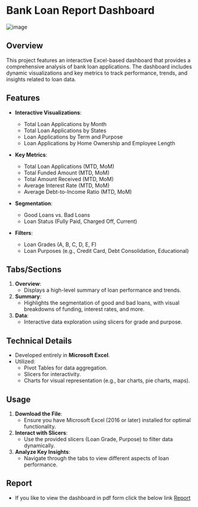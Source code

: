 # Bank Loan Report Dashboard
![image](https://github.com/user-attachments/assets/33d0ae4a-4f1f-4d8b-a831-2c6b1c5831d1)


## Overview
This project features an interactive Excel-based dashboard that provides a comprehensive analysis of bank loan applications. The dashboard includes dynamic visualizations and key metrics to track performance, trends, and insights related to loan data.

## Features
- **Interactive Visualizations**:
  - Total Loan Applications by Month
  - Total Loan Applications by States
  - Loan Applications by Term and Purpose
  - Loan Applications by Home Ownership and Employee Length

- **Key Metrics**:
  - Total Loan Applications (MTD, MoM)
  - Total Funded Amount (MTD, MoM)
  - Total Amount Received (MTD, MoM)
  - Average Interest Rate (MTD, MoM)
  - Average Debt-to-Income Ratio (MTD, MoM)

- **Segmentation**:
  - Good Loans vs. Bad Loans
  - Loan Status (Fully Paid, Charged Off, Current)

- **Filters**:
  - Loan Grades (A, B, C, D, E, F)
  - Loan Purposes (e.g., Credit Card, Debt Consolidation, Educational)

## Tabs/Sections
1. **Overview**:
   - Displays a high-level summary of loan performance and trends.
2. **Summary**:
   - Highlights the segmentation of good and bad loans, with visual breakdowns of funding, interest rates, and more.
3. **Data**:
   - Interactive data exploration using slicers for grade and purpose.

## Technical Details
- Developed entirely in **Microsoft Excel**.
- Utilized:
  - Pivot Tables for data aggregation.
  - Slicers for interactivity.
  - Charts for visual representation (e.g., bar charts, pie charts, maps).

## Usage
1. **Download the File**:
   - Ensure you have Microsoft Excel (2016 or later) installed for optimal functionality.
2. **Interact with Slicers**:
   - Use the provided slicers (Loan Grade, Purpose) to filter data dynamically.
3. **Analyze Key Insights**:
   - Navigate through the tabs to view different aspects of loan performance.

## Report
- If you like to view the dashboard in pdf form click the below link
  [Report](Dashboard.pdf)
